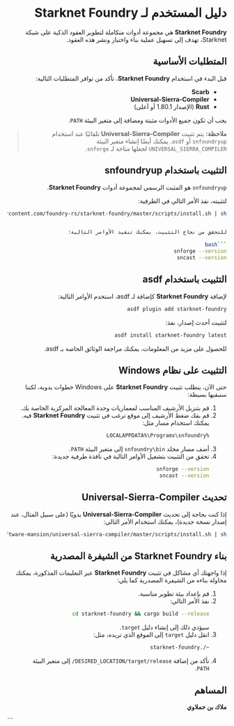 <div dir="rtl">

# دليل المستخدم لـ **Starknet Foundry**

**Starknet Foundry** هي مجموعة أدوات متكاملة لتطوير العقود الذكية على شبكة Starknet، تهدف إلى تسهيل عملية بناء واختبار ونشر هذه العقود.

## المتطلبات الأساسية

قبل البدء في استخدام **Starknet Foundry**، تأكد من توافر المتطلبات التالية:

- **Scarb**
- **Universal-Sierra-Compiler**
- **Rust** (الإصدار 1.80.1 أو أعلى)

يجب أن تكون جميع الأدوات مثبتة ومضافة إلى متغير البيئة `PATH`.

> **ملاحظة:** يتم تثبيت **Universal-Sierra-Compiler** تلقائيًا عند استخدام `snfoundryup` أو `asdf`. يمكنك أيضًا إنشاء متغير البيئة `UNIVERSAL_SIERRA_COMPILER` لجعلها متاحة لـ `snforge`.

## التثبيت باستخدام **snfoundryup**

`snfoundryup` هو المثبت الرسمي لمجموعة أدوات **Starknet Foundry**.

لتثبيته، نفذ الأمر التالي في الطرفية:

````bash
curl -L https://raw.githubusercontent.com/foundry-rs/starknet-foundry/master/scripts/install.sh | sh


للتحقق من نجاح التثبيت، يمكنك تنفيذ الأوامر التالية:

```bash
snforge --version
sncast --version
````

## التثبيت باستخدام **asdf**

لإضافة **Starknet Foundry** كإضافة لـ asdf، استخدم الأوامر التالية:

```bash
asdf plugin add starknet-foundry
```

لتثبيت أحدث إصدار، نفذ:

```bash
asdf install starknet-foundry latest
```

للحصول على مزيد من المعلومات، يمكنك مراجعة الوثائق الخاصة بـ asdf.

## التثبيت على نظام **Windows**

حتى الآن، يتطلب تثبيت **Starknet Foundry** على Windows خطوات يدوية، لكننا سنبقيها بسيطة:

1. قم بتنزيل الأرشيف المناسب لمعماريات وحدة المعالجة المركزية الخاصة بك.
2. قم بفك ضغط الأرشيف إلى موقع ترغب في تثبيت **Starknet Foundry** فيه. يمكنك استخدام مسار مثل:
   ```bash
   %LOCALAPPDATA%\Programs\snfoundry
   ```
3. أضف مسار مجلد `snfoundry\bin` إلى متغير البيئة `PATH`.
4. تحقق من التثبيت بتشغيل الأوامر التالية في نافذة طرفية جديدة:
   ```bash
   snforge --version
   sncast --version
   ```

## تحديث **Universal-Sierra-Compiler**

إذا كنت بحاجة إلى تحديث **Universal-Sierra-Compiler** يدويًا (على سبيل المثال، عند إصدار نسخة جديدة)، يمكنك استخدام الأمر التالي:

```bash
curl -L https://raw.githubusercontent.com/software-mansion/universal-sierra-compiler/master/scripts/install.sh | sh
```

## بناء **Starknet Foundry** من الشيفرة المصدرية

إذا واجهتك أي مشاكل في تثبيت **Starknet Foundry** عبر التعليمات المذكورة، يمكنك محاولة بناءه من الشيفرة المصدرية كما يلي:

1. قم بإعداد بيئة تطوير مناسبة.
2. نفذ الأمر التالي:
   ```bash
   cd starknet-foundry && cargo build --release
   ```
   سيؤدي ذلك إلى إنشاء دليل `target`.
3. انقل دليل `target` إلى الموقع الذي تريده، مثل:
   ```bash
   ~/.starknet-foundry
   ```
4. تأكد من إضافة `DESIRED_LOCATION/target/release/` إلى متغير البيئة `PATH`.

## المساهم

**ملاك بن حملاوي**

</div>
```
